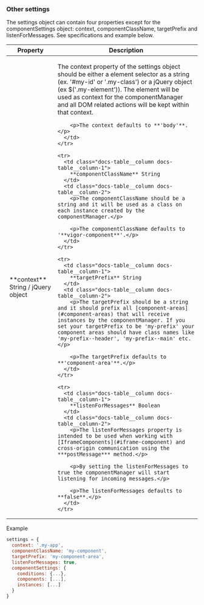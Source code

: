### <a name="other-settings"></a> Other settings
The settings object can contain four properties except for the componentSettings object: context, componentClassName, targetPrefix and listenForMessages. See specifications and example below.

<table class="docs-table">
  <thead>
    <tr>
      <th class="docs-table__column docs-table__column-1">Property</th>
      <th class="docs-table__column docs-table__column-2">Description</th>
    </tr>
  </thead>
  <tbody>
    <tr>
      <td class="docs-table__column docs-table__column-1">
        **context** String / jQuery object
      </td>
      <td class="docs-table__column docs-table__column-2">
        <p>The context property of the settings object should be either a element selector as a string (ex. '#my-id' or '.my-class') or a jQuery object (ex $('.my-element')). The element will be used as context for the componentManager and all DOM related actions will be kept within that context.</p>

        <p>The context defaults to **'body'**.</p>
      </td>
    </tr>

    <tr>
      <td class="docs-table__column docs-table__column-1">
        **componentClassName** String
      </td>
      <td class="docs-table__column docs-table__column-2">
        <p>The componentClassName should be a string and it will be used as a class on each instance created by the componentManager.</p>

        <p>The componentClassName defaults to '**vigor-component**'.</p>
      </td>
    </tr>

    <tr>
      <td class="docs-table__column docs-table__column-1">
        **targetPrefix** String
      </td>
      <td class="docs-table__column docs-table__column-2">
        <p>The targetPrefix should be a string and it should prefix all [component-areas](#component-areas) that will receive instances by the componentManager. If you set your targetPrefix to be 'my-prefix' your component areas should have class names like 'my-prefix--header', 'my-prefix--main' etc.</p>

        <p>The targetPrefix defaults to **'component-area'**.</p>
      </td>
    </tr>

    <tr>
      <td class="docs-table__column docs-table__column-1">
        **listenForMessages** Boolean
      </td>
      <td class="docs-table__column docs-table__column-2">
        <p>The listenForMessages property is intended to be used when working with [IframeComponents](#iframe-component) and cross-origin communication using the ***postMessage*** method.</p>

        <p>By setting the listenForMessages to true the componentManager will start listening for incoming messages.</p>

        <p>The listenForMessages defaults to **false**.</p>
      </td>
    </tr>
  </tbody>
</table>

Example
```javascript
settings = {
  context: '.my-app',
  componentClassName: 'my-component',
  targetPrefix: 'my-component-area',
  listenForMessages: true,
  componentSettings: {
    conditions: {...},
    components: [...],
    instances: [...]
  }
}
```
